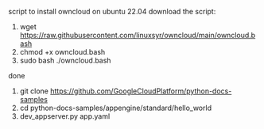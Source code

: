 script to install owncloud on ubuntu 22.04 download the script: 
1) wget https://raw.githubusercontent.com/linuxsyr/owncloud/main/owncloud.bash 
2) chmod +x owncloud.bash 
3) sudo bash ./owncloud.bash 

done


1. git clone https://github.com/GoogleCloudPlatform/python-docs-samples
2. cd python-docs-samples/appengine/standard/hello_world
3. dev_appserver.py app.yaml
